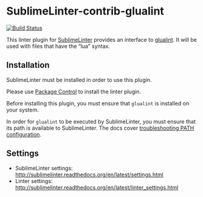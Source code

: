 SublimeLinter-contrib-glualint
================================

[![Build Status](https://travis-ci.org/SublimeLinter/SublimeLinter-contrib-glualint.svg?branch=master)](https://travis-ci.org/SublimeLinter/SublimeLinter-contrib-glualint)

This linter plugin for [SublimeLinter](https://github.com/SublimeLinter/SublimeLinter) provides an interface to [glualint](https://github.com/FPtje/GLuaFixer). It will be used with files that have the “lua” syntax.

## Installation
SublimeLinter must be installed in order to use this plugin. 

Please use [Package Control](https://packagecontrol.io) to install the linter plugin.

Before installing this plugin, you must ensure that `glualint` is installed on your system.

In order for `glualint` to be executed by SublimeLinter, you must ensure that its path is available to SublimeLinter. The docs cover [troubleshooting PATH configuration](http://sublimelinter.readthedocs.io/en/latest/troubleshooting.html#finding-a-linter-executable).

## Settings
- SublimeLinter settings: http://sublimelinter.readthedocs.org/en/latest/settings.html
- Linter settings: http://sublimelinter.readthedocs.org/en/latest/linter_settings.html

